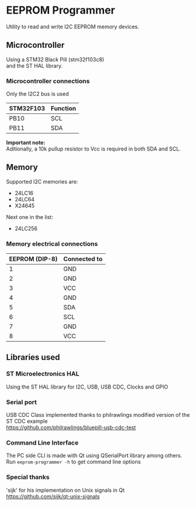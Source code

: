 
# EEPROM Programmer

Utility to read and write I2C EEPROM memory devices.

## Microcontroller

Using a STM32 Black Pill (stm32f103c8)  
and the ST HAL library.  

### Microcontroller connections

Only the I2C2 bus is used

STM32F103  | Function
---------- | -------
PB10       |   SCL  
PB11       |   SDA  

**Important note:**  
Aditionally, a 10k pullup resistor to Vcc is required in both SDA and SCL.

## Memory
Supported I2C memories are:

- 24LC16
- 24LC64
- X24645

Next one in the list:
- 24LC256

### Memory electrical connections

EEPROM (DIP-8) |  Connected to
-------------- | --------------
1 | GND
2 | GND
3 | VCC
4 | GND
5 | SDA
6 | SCL
7 | GND
8 | VCC

## Libraries used

### ST Microelectronics HAL
Using the ST HAL library for I2C, USB, USB CDC, Clocks and GPIO

### Serial port
USB CDC Class implemented thanks to philrawlings modified version of the ST CDC example  
https://github.com/philrawlings/bluepill-usb-cdc-test

### Command Line Interface
The PC side CLI is made with Qt using QSerialPort library among others.  
Run `eeprom-programmer -h` to get command line options

### Special thanks
'sijk' for his implementation on Unix signals in Qt  
https://github.com/sijk/qt-unix-signals
